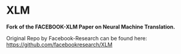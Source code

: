 # XLM

**Fork of the FACEBOOK-XLM Paper on Neural Machine Translation.** 

Original Repo by Facebook-Research can be found here: https://github.com/facebookresearch/XLM
